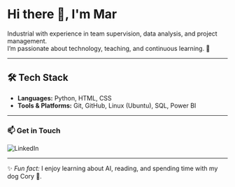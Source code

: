 # Hi there 👋, I'm Mar  

Industrial with experience in team supervision, data analysis, and project management.  
I’m passionate about technology, teaching, and continuous learning. 🚀  

---

## 🛠️ Tech Stack

- **Languages:** Python, HTML, CSS  
- **Tools & Platforms:** Git, GitHub, Linux (Ubuntu), SQL, Power BI  

---

### 📫 Get in Touch

![LinkedIn](https://www.linkedin.com/in/mariadelmaracs/)

---

✨ *Fun fact:* I enjoy learning about AI, reading, and spending time with my dog Cory 🐶.  
